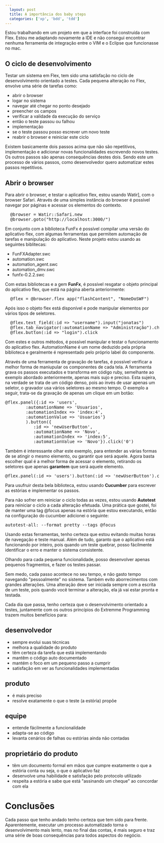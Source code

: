 ```yaml
---
  layout: post
  title: A importância dos baby steps
  categories: ['xp', 'bdd', 'tdd']
---
```


 

Estou trabalhando em um projeto em que a interface foi construída com Flex. Estou me adaptando novamente a IDE e não consegui encontrar nenhuma ferramenta de integração entre o VIM e o Eclipse que funcionasse no mac. 

## O ciclo de desenvolvimento

Testar um sistema em Flex, tem sido uma satisfação no ciclo de desenvolvimento orientado a testes. Cada pequena alteração no Flex, envolve uma série de tarefas como:

* abrir o browser
* logar no sistema
* navegar até chegar no ponto desejado
* preencher os campos
* verificar a validade da execução do serviço
* então o teste passou ou falhou
* implementação
* se o teste passou posso escrever um novo teste
* reabrir o browser e reiniciar este ciclo

Existem basicamente dois passos acima que não são repetitivos, implementação e adicionar novas funcionalidades escrevendo novos testes. Os outros passos são apenas consequências destes dois. Sendo este um processo de vários passos, como desenvolvedor quero automatizar estes passos repetitivos.

## Abrir o browser

Para abrir o browser, e testar o aplicativo flex, estou usando Watir], com o browser Safari. Através de uma simples instância do browser é possível navegar por páginas e acessar os elementos do contexto.

<pre class="prettyprint">
  @browser = Watir::Safari.new
  @browser.goto("http://localhost:3000/")
</pre>

Em conjunto com a biblioteca FunFx é possível compilar uma versão do aplicativo flex, com algumas ferramentas que permitem automação de tarefas e manipulação do aplicativo. Neste projeto estou usando as seguintes biblitecas:

- FunFXAdapter.swc
- automation.swc
- automation\_agent.swc
- automation\_dmv.swc
- funfx-0.2.2.swc

Com estas bibliotecas e a gem **FunFx**, é possível resgatar o objeto principal do aplicativo flex, que está na página aberta anteriormente:

<pre class="prettyprint">
  @flex = @browser.flex_app("flashContent", "NomeDoSWF")  
</pre>

Após isso o objeto flex está disponível e pode manipular elementos por vários tipos de seletores.

<pre class="prettyprint">
  @flex.text_field(:id => "username").input("jonatas")
  @flex.tab_navigator(:automationName => "Administração").change("Usuários")
  @flex.button(:id => "login").click
</pre>

Com estes e outros métodos, é possível manipular e testar o funcionamento do aplicativo flex. AutomationName é um nome deduzido pela própria biblioteca e geralmente é representado pelo próprio label do componente.

Através de uma ferramenta de gravação de tarefas, é possível verificar a melhor forma de maniupular os componentes de cada tela. A ferramenta grava os passos executados e transforma em código ruby, semelhante ao exemplo abordado anteriormente, apenas mais sujo e preciso. Esta sujeira, na verdade se trata de um código denso, pois ao invés de usar apenas um seletor, o gravador usa vários seletores ao mesmo tempo.
O exemplo a seguir, trata-se da gravação de apenas um clique em um botão:

<pre class="prettyprint">
@flex.panel({:id => 'users', 
        :automationName => 'Usuarios', 
        :automationIndex => 'index:4', 
        :automationValue => 'Usuarios'}
        ).button({
           :id => 'newUserButton',
           :automationName => 'Novo', 
           :automationIndex => 'index:5', 
           :automationValue => 'Novo'}).click('0')
</pre>

Também é interessante olhar este exemplo, para entender as várias formas de se atingir o mesmo elemento, ou garantir que será aquele. Agora basta escolher qual é a melhor forma de acessar o elemento, retirando os seletores que apenas **garantem** que será aquele elemento. 

<pre class="prettyprint">
@flex.panel(:id => 'users').button(:id => 'newUserButton').click('0')
</pre>

Para usufruir desta bela biblioteca, estou usando **Cucumber** para escrever as estórias e implementar os passos. 

Para não sofrer em reiniciar o ciclo todas as vezes, estou usando **Autotest** para reiniciar o ciclo a cada alteração efetuada. Uma prática que gostei, foi de manter uma tag @focus apenas na estória que estou executando, então na configuração do cucumber adicionei o seguinte:

<pre class="prettyprint">
autotest-all: --format pretty --tags @focus
</pre>

Usando estas ferramentas, tenho certeza que estou evitando muitas horas de navegação e teste manual. Além de tudo, garanto que o aplicativo está funcionando por inteiro, pois quando um teste quebrar, posso fácilmente identificar o erro e manter o sistema consistente.


Olhando para cada pequena funcionalidade, posso desenvolver apenas pequenos fragmentos, e fazer os testes passar.

Sem medo, cada passo acontece no seu tempo, e não gasto tempo navegando "pessoalmente" no sistema. Também evito aborrecimentos com grandes alterações. Uma alteração deve ser iniciada sempre com a escrita de um teste, pois quando você terminar a alteração, ela já vai estar pronta e testada.

Cada dia que passa, tenho certeza que o desenvolvimento orientado a testes, juntamente com os outros princípios do Extremme Programming trazem muitos benefícios para:

## desenvolvedor

* sempre evolui suas técnicas 
* melhora a qualidade do produto
* têm certeza da tarefa que está implementando
* mantêm o código auto documentado
* mantém o foco em um pequeno passo a cumprir
* satisfação em ver as funcionalidades implementadas

## produto

* é mais preciso
* resolve exatamente o que o teste (a estória) propõe

## equipe

* entende fácilmente a funcionalidade 
* adapta-se ao código
* levanta cenários de falhas ou estórias ainda não contadas

## proprietário do produto

* têm um documento formal em mãos que cumpre exatamente o que a estória conta ou seja, o que o aplicativo faz
* desenvolve uma habilidade e satisfação pelo protocolo utilizado
* respeita a estória e sabe que está "assinando um cheque" ao concordar com ela

# Conclusões

Cada passo que tenho andado tenho certeza que tem sido para frente. Aparentemente, executar um processo automatizado torna o desenvolvimento mais lento, mas no final das contas, é mais seguro e traz uma série de boas consequências para todos aspectos do negócio.

